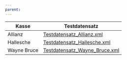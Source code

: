 ```yaml
---
parent:
---
```



| Kasse | Testdatensatz | 
| ---- | --------- |
| Allianz | [Testdatensatz_Allianz.xml](https://raw.githubusercontent.com/gematik/spec-VSDM-Ersatzbescheinigung/blob/master/Resources/downloads/Testdatensatz_Allianz.xml) |
| Hallesche | [Testdatensatz_Hallesche.xml](https://github.com/gematik/spec-VSDM-Ersatzbescheinigung/blob/master/Resources/downloads/Testdatensatz_Hallesche.xml) |
| Wayne Bruce | [Testdatensatz_Wayne_Bruce.xml](https://github.com/gematik/spec-VSDM-Ersatzbescheinigung/blob/master/Resources/downloads/Testdatensatz_Wayne_Bruce.xml) |

